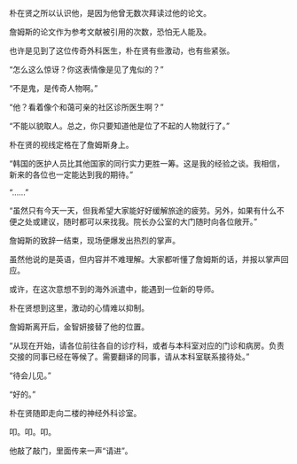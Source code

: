 朴在贤之所以认识他，是因为他曾无数次拜读过他的论文。

詹姆斯的论文作为参考文献被引用的次数，恐怕无人能及。

也许是见到了这位传奇外科医生，朴在贤有些激动，也有些紧张。

“怎么这么惊讶？你这表情像是见了鬼似的？”

“不是鬼，是传奇人物啊。”

“他？看着像个和蔼可亲的社区诊所医生啊？”

“不能以貌取人。总之，你只要知道他是位了不起的人物就行了。”

朴在贤的视线定格在了詹姆斯身上。

“韩国的医护人员比其他国家的同行实力更胜一筹。这是我的经验之谈。我相信，新来的各位也一定能达到我的期待。”

“……”

“虽然只有今天一天，但我希望大家能好好缓解旅途的疲劳。另外，如果有什么不便之处或建议，随时都可以来找我。院长办公室的大门随时向各位敞开。”

詹姆斯的致辞一结束，现场便爆发出热烈的掌声。

虽然他说的是英语，但内容并不难理解。大家都听懂了詹姆斯的话，并报以掌声回应。

或许，在这次意想不到的海外派遣中，能遇到一位新的导师。

朴在贤想到这里，激动的心情难以抑制。

詹姆斯离开后，金智妍接替了他的位置。

“从现在开始，请各位前往各自的诊疗科，或者与本科室对应的门诊和病房。负责交接的同事已经在等候了。需要翻译的同事，请从本科室联系接待处。”

“待会儿见。”

“好的。”

朴在贤随即走向二楼的神经外科诊室。

叩。叩。叩。

他敲了敲门，里面传来一声“请进”。